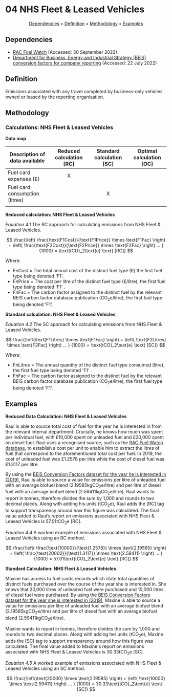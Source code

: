 # 04 NHS Fleet & Leased Vehicles

<p align="center">
  <a href="#dependencies">Dependencies</a> •
  <a href="#definition">Definition</a> •
  <a href="#methodology">Methodology</a> •
  <a href="#examples">Examples</a>
</p>

## Dependencies

* [RAC Fuel Watch](https://www.rac.co.uk/drive/advice/fuel-watch/) (Accessed: 30 September 2022)
* [Department for Business, Energy and Industrial Strategy (BEIS) conversion factors for company reporting](https://www.gov.uk/government/collections/government-conversion-factors-for-company-reporting) (Accessed: 22 July 2022)

## Definition
Emissions associated with any travel completed by business-only vehicles owned or leased by the reporting organisation.

## Methodology

### Calculations: NHS Fleet & Leased Vehicles

**Data map**

| Description of data available  | Reduced calculation [RC]  | Standard calculation [SC] | Optimal calculation [OC] |
| ------------------------------ |:---:| :---:| :---:|
| Fuel card expenses (£) | X |  |  |
| Fuel card consumption (litres) |  | X |  |
|  |  |  |  |

**Reduced calculation: NHS Fleet & Leased Vehicles**

*Equation 4.1* The RC approach for calculating emissions from NHS Fleet & Leased Vehicles.

$$ 
\frac{\left( \frac{\text{F1Cost}}{\text{F1Price}} \times \text{F1Fac} \right) + \left( \frac{\text{F2Cost}}{\text{F2Price}} \times \text{F2Fac} \right) ... }
{1000} = \text{tCO}_2\text{e} \text{ [RC]}
$$

Where:
* F*n*Cost = The total annual cost of the distinct fuel type (£) the first fuel type being denoted 'F1'.
* F*n*Price = The cost per litre of the distinct fuel type (£/litre), the first fuel type being denoted 'F1' .
* F*n*Fac = The carbon factor assigned to the distinct fuel by the relevant BEIS carbon factor database publication (CO<sub>2</sub>e/litre), the first fuel type being denoted 'F1'.

**Standard calculation: NHS Fleet & Leased Vehicles**

*Equation 4.2* The SC approach for calculating emissions from NHS Fleet & Leased Vehicles.

$$ 
\frac{\left(\text{F1Litres} \times \text{F1Fac} \right) + \left( \text{F2Litres} \times \text{F2Fac} \right) ... }
{1000} = \text{tCO}_2\text{e} \text{ [SC]}
$$

Where:
* F*n*Litres = The annual quantity of the distinct fuel type consumed (litre), the first fuel type being denoted 'F1' .
* F*n*Fac = The carbon factor assigned to the distinct fuel by the relevant BEIS carbon factor database publication (CO<sub>2</sub>e/litre), the first fuel type being denoted 'F1'.

## Examples

**Reduced Data Calculation: NHS Fleet & Leased Vehicles**

Raul is able to source total cost of fuel for the year he is interested in from the relevant internal department. Crucially, he knows how much was spent per individual fuel, with £10,000 spent on unleaded fuel and £20,000 spent on diesel fuel. Raul uses a recognised source, such as the [RAC Fuel Watch database](https://www.rac.co.uk/drive/advice/fuel-watch/), to establish a cost per unit to enable him to extract the litres of fuel that correspond to the aforementioned total cost per fuel. In 2019, the cost of unleaded fuel was £1.2578 per litre while the cost of diesel fuel was £1.3117 per litre. 

By using the [BEIS Conversion Factors dataset for the year he is interested in (2019)](https://www.gov.uk/government/publications/greenhouse-gas-reporting-conversion-factors-2019), Raul is able to source a value for emissions per litre of unleaded fuel with an average biofuel blend (2.19585kgCO<sub>2</sub>e/litre) and per litre of diesel fuel with an average biofuel blend (2.59411kgCO<sub>2</sub>e/litre). Raul wants to report in tonnes, therefore divides the sum by 1,000 and rounds to two decimal places. Along with adding his units (tCO<sub>2</sub>e), Raul adds the [RC] tag to support transparency around how this figure was calculated. The final value added to Raul’s report on emissions associated with NHS Fleet & Leased Vehicles is 57.01tCO<sub>2</sub>e [RC].

*Equation 4.4* A worked example of emissions associated with NHS Fleet & Leased Vehicles using an RC method.

$$ 
\frac{\left( \frac{\text{10000}}{\text{1.2578}} \times \text{2.19585} \right) + \left( \frac{\text{20000}}{\text{1.3117}} \times \text{2.59411} \right) ... }
{1000} = 57.01\text{tCO}_2\text{e} \text{ [RC]}
$$

**Standard Calculation: NHS Fleet & Leased Vehicles**

Maxine has access to fuel cards records which state total quantities of distinct fuels purchased over the course of the year she is interested in. She knows that 20,000 litres of unleaded fuel were purchased and 10,000 litres of diesel fuel were purchased. By using the [BEIS Conversion Factors dataset for the year she is interested in (2019)](https://www.gov.uk/government/publications/greenhouse-gas-reporting-conversion-factors-2019), Maxine is able to source a value for emissions per litre of unleaded fuel with an average biofuel blend (2.19585kgCO<sub>2</sub>e/litre) and per litre of diesel fuel with an average biofuel blend (2.59411kgCO<sub>2</sub>e/litre). 

Maxine wants to report in tonnes, therefore divides the sum by 1,000 and rounds to two decimal places. Along with adding her units (tCO<sub>2</sub>e), Maxine adds the [SC] tag to support transparency around how this figure was calculated. The final value added to Maxine's report on emissions associated with NHS Fleet & Leased Vehicles is 30.33tCO<sub>2</sub>e [SC].

*Equation 4.5* A worked example of emissions associated with NHS Fleet & Leased Vehicles using an SC method.

$$ 
\frac{\left(\text{20000} \times \text{2.19585} \right) + \left( \text{10000} \times \text{2.59411} \right) ... }
{1000} = 30.33\text{tCO}_2\text{e} \text{ [SC]}
$$